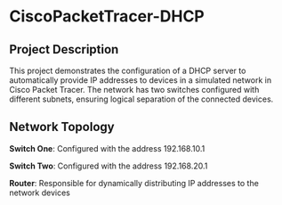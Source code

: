 # CiscoPacketTracer-DHCP

## Project Description

This project demonstrates the configuration of a DHCP server to automatically provide IP addresses to devices in a simulated network in Cisco Packet Tracer. The network has two switches configured with different subnets, ensuring logical separation of the connected devices.

## Network Topology

**Switch One**: Configured with the address 192.168.10.1

**Switch Two**: Configured with the address 192.168.20.1

**Router**: Responsible for dynamically distributing IP addresses to the network devices
